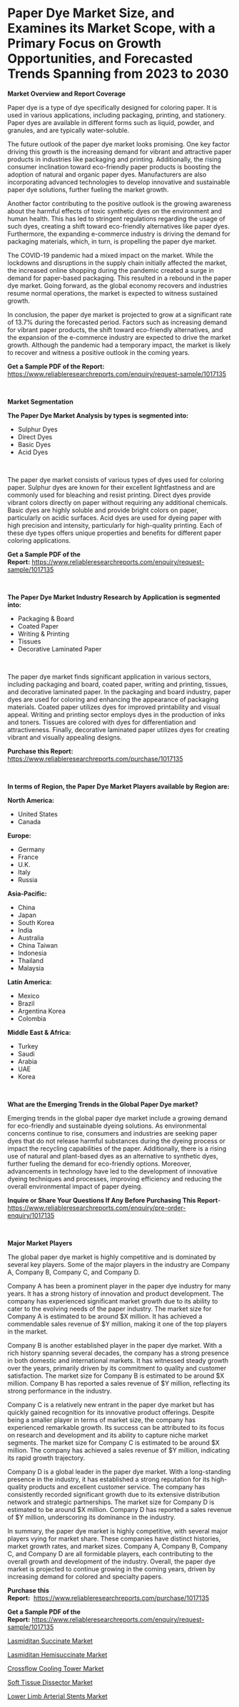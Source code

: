 <p><h1>Paper Dye Market Size, and Examines its Market Scope, with a Primary Focus on Growth Opportunities, and Forecasted Trends Spanning from 2023 to 2030</h1></p><p><strong>Market Overview and Report Coverage</strong></p>
<p><p>Paper dye is a type of dye specifically designed for coloring paper. It is used in various applications, including packaging, printing, and stationery. Paper dyes are available in different forms such as liquid, powder, and granules, and are typically water-soluble.</p><p>The future outlook of the paper dye market looks promising. One key factor driving this growth is the increasing demand for vibrant and attractive paper products in industries like packaging and printing. Additionally, the rising consumer inclination toward eco-friendly paper products is boosting the adoption of natural and organic paper dyes. Manufacturers are also incorporating advanced technologies to develop innovative and sustainable paper dye solutions, further fueling the market growth.</p><p>Another factor contributing to the positive outlook is the growing awareness about the harmful effects of toxic synthetic dyes on the environment and human health. This has led to stringent regulations regarding the usage of such dyes, creating a shift toward eco-friendly alternatives like paper dyes. Furthermore, the expanding e-commerce industry is driving the demand for packaging materials, which, in turn, is propelling the paper dye market.</p><p>The COVID-19 pandemic had a mixed impact on the market. While the lockdowns and disruptions in the supply chain initially affected the market, the increased online shopping during the pandemic created a surge in demand for paper-based packaging. This resulted in a rebound in the paper dye market. Going forward, as the global economy recovers and industries resume normal operations, the market is expected to witness sustained growth.</p><p>In conclusion, the paper dye market is projected to grow at a significant rate of 13.7% during the forecasted period. Factors such as increasing demand for vibrant paper products, the shift toward eco-friendly alternatives, and the expansion of the e-commerce industry are expected to drive the market growth. Although the pandemic had a temporary impact, the market is likely to recover and witness a positive outlook in the coming years.</p></p>
<p><strong>Get a Sample PDF of the Report:</strong> <a href="https://www.reliableresearchreports.com/enquiry/request-sample/1017135">https://www.reliableresearchreports.com/enquiry/request-sample/1017135</a></p>
<p>&nbsp;</p>
<p><strong>Market Segmentation</strong></p>
<p><strong>The Paper Dye Market Analysis by types is segmented into:</strong></p>
<p><ul><li>Sulphur Dyes</li><li>Direct Dyes</li><li>Basic Dyes</li><li>Acid Dyes</li></ul></p>
<p>&nbsp;</p>
<p><p>The paper dye market consists of various types of dyes used for coloring paper. Sulphur dyes are known for their excellent lightfastness and are commonly used for bleaching and resist printing. Direct dyes provide vibrant colors directly on paper without requiring any additional chemicals. Basic dyes are highly soluble and provide bright colors on paper, particularly on acidic surfaces. Acid dyes are used for dyeing paper with high precision and intensity, particularly for high-quality printing. Each of these dye types offers unique properties and benefits for different paper coloring applications.</p></p>
<p><strong>Get a Sample PDF of the Report:</strong>&nbsp;<a href="https://www.reliableresearchreports.com/enquiry/request-sample/1017135">https://www.reliableresearchreports.com/enquiry/request-sample/1017135</a></p>
<p>&nbsp;</p>
<p><strong>The Paper Dye Market Industry Research by Application is segmented into:</strong></p>
<p><ul><li>Packaging & Board</li><li>Coated Paper</li><li>Writing & Printing</li><li>Tissues</li><li>Decorative Laminated Paper</li></ul></p>
<p>&nbsp;</p>
<p><p>The paper dye market finds significant application in various sectors, including packaging and board, coated paper, writing and printing, tissues, and decorative laminated paper. In the packaging and board industry, paper dyes are used for coloring and enhancing the appearance of packaging materials. Coated paper utilizes dyes for improved printability and visual appeal. Writing and printing sector employs dyes in the production of inks and toners. Tissues are colored with dyes for differentiation and attractiveness. Finally, decorative laminated paper utilizes dyes for creating vibrant and visually appealing designs.</p></p>
<p><strong>Purchase this Report:</strong>&nbsp; <a href="https://www.reliableresearchreports.com/purchase/1017135">https://www.reliableresearchreports.com/purchase/1017135</a></p>
<p>&nbsp;</p>
<p><strong>In terms of Region, the Paper Dye Market Players available by Region are:</strong></p>
<p>
    <p> <strong> North America: </strong>
        <ul>
            <li>United States</li>
            <li>Canada</li>
        </ul>
        </p> 
    <p> <strong> Europe: </strong>
        <ul>
            <li>Germany</li>
            <li>France</li>
            <li>U.K.</li>
            <li>Italy</li>
            <li>Russia</li>
        </ul>
        </p> 
    <p> <strong> Asia-Pacific: </strong>
        <ul>
            <li>China</li>
            <li>Japan</li>
            <li>South Korea</li>
            <li>India</li>
            <li>Australia</li>
            <li>China Taiwan</li>
            <li>Indonesia</li>
            <li>Thailand</li>
            <li>Malaysia</li>
        </ul>
        </p> 
    <p> <strong> Latin America: </strong>
        <ul>
            <li>Mexico</li>
            <li>Brazil</li>
            <li>Argentina Korea</li>
            <li>Colombia</li>
        </ul>
        </p> 
    <p> <strong> Middle East & Africa: </strong>
        <ul>
            <li>Turkey</li>
            <li>Saudi</li>
            <li>Arabia</li>
            <li>UAE</li>
            <li>Korea</li>
        </ul>
    </p>
    </p>
<p>&nbsp;</p>
<p><strong>What are the Emerging Trends in the Global Paper Dye market?</strong></p>
<p><p>Emerging trends in the global paper dye market include a growing demand for eco-friendly and sustainable dyeing solutions. As environmental concerns continue to rise, consumers and industries are seeking paper dyes that do not release harmful substances during the dyeing process or impact the recycling capabilities of the paper. Additionally, there is a rising use of natural and plant-based dyes as an alternative to synthetic dyes, further fueling the demand for eco-friendly options. Moreover, advancements in technology have led to the development of innovative dyeing techniques and processes, improving efficiency and reducing the overall environmental impact of paper dyeing.</p></p>
<p><strong>Inquire or Share Your Questions If Any Before Purchasing This Report</strong>- <a href="https://www.reliableresearchreports.com/enquiry/pre-order-enquiry/1017135">https://www.reliableresearchreports.com/enquiry/pre-order-enquiry/1017135</a></p>
<p>&nbsp;</p>
<p><strong>Major Market Players</strong></p>
<p><p>The global paper dye market is highly competitive and is dominated by several key players. Some of the major players in the industry are Company A, Company B, Company C, and Company D.</p><p>Company A has been a prominent player in the paper dye industry for many years. It has a strong history of innovation and product development. The company has experienced significant market growth due to its ability to cater to the evolving needs of the paper industry. The market size for Company A is estimated to be around $X million. It has achieved a commendable sales revenue of $Y million, making it one of the top players in the market.</p><p>Company B is another established player in the paper dye market. With a rich history spanning several decades, the company has a strong presence in both domestic and international markets. It has witnessed steady growth over the years, primarily driven by its commitment to quality and customer satisfaction. The market size for Company B is estimated to be around $X million. Company B has reported a sales revenue of $Y million, reflecting its strong performance in the industry.</p><p>Company C is a relatively new entrant in the paper dye market but has quickly gained recognition for its innovative product offerings. Despite being a smaller player in terms of market size, the company has experienced remarkable growth. Its success can be attributed to its focus on research and development and its ability to capture niche market segments. The market size for Company C is estimated to be around $X million. The company has achieved a sales revenue of $Y million, indicating its rapid growth trajectory.</p><p>Company D is a global leader in the paper dye market. With a long-standing presence in the industry, it has established a strong reputation for its high-quality products and excellent customer service. The company has consistently recorded significant growth due to its extensive distribution network and strategic partnerships. The market size for Company D is estimated to be around $X million. Company D has reported a sales revenue of $Y million, underscoring its dominance in the industry.</p><p>In summary, the paper dye market is highly competitive, with several major players vying for market share. These companies have distinct histories, market growth rates, and market sizes. Company A, Company B, Company C, and Company D are all formidable players, each contributing to the overall growth and development of the industry.  Overall, the paper dye market is projected to continue growing in the coming years, driven by increasing demand for colored and specialty papers.</p></p>
<p><strong>Purchase this Report:</strong>&nbsp;&nbsp;<a href="https://www.reliableresearchreports.com/purchase/1017135">https://www.reliableresearchreports.com/purchase/1017135</a></p>
<p></p>
<p><strong>Get a Sample PDF of the Report:</strong>&nbsp;<a href="https://www.reliableresearchreports.com/enquiry/request-sample/1017135">https://www.reliableresearchreports.com/enquiry/request-sample/1017135</a></p>
<p><p><a href="https://www.linkedin.com/pulse/decoding-lasmiditan-succinate-market-deep-dive-latest-d7dee/">Lasmiditan Succinate Market</a></p><p><a href="https://www.linkedin.com/pulse/lasmiditan-hemisuccinate-market-size-growth-forecast-xbqbe/">Lasmiditan Hemisuccinate Market</a></p><p><a href="https://medium.com/@primeyash92/crossflow-cooling-tower-market-size-growth-forecast-2023-2030-0ea6fe7f4000">Crossflow Cooling Tower Market</a></p><p><a href="https://www.reportprime.com/soft-tissue-dissector-r9370">Soft Tissue Dissector Market</a></p><p><a href="https://www.reportprime.com/lower-limb-arterial-stents-r9371">Lower Limb Arterial Stents Market</a></p></p>